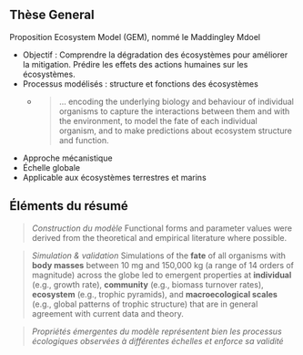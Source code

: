 
## Thèse General

Proposition Ecosystem Model (GEM), nommé le Maddingley Mdoel
* Objectif : Comprendre la dégradation des écosystèmes pour améliorer la mitigation. Prédire les effets des actions humaines sur les écosystèmes.
* Processus modélisés : structure et fonctions des écosystèmes
  * > ... encoding the underlying biology
and behaviour of individual organisms to capture the
interactions between them and with the environment, to
model the fate of each individual organism, and to make
predictions about ecosystem structure and function.
* Approche mécanistique
* Échelle globale
* Applicable aux écosystèmes terrestres et marins

## Éléments du résumé

> *Construction du modèle* Functional forms and parameter values were derived from the theoretical and empirical literature where possible.

> *Simulation & validation* Simulations of the **fate** of all organisms with **body masses** between 10 mg and 150,000 kg (a range of 14 orders of
magnitude) across the globe led to emergent properties at **individual** (e.g., growth rate), **community** (e.g., biomass turnover
rates), **ecosystem** (e.g., trophic pyramids), and **macroecological scales** (e.g., global patterns of trophic structure) that are in
general agreement with current data and theory.

> *Propriétés émergentes du modèle représentent bien les processus écologiques observées à différentes échelles et enforce sa validité*
